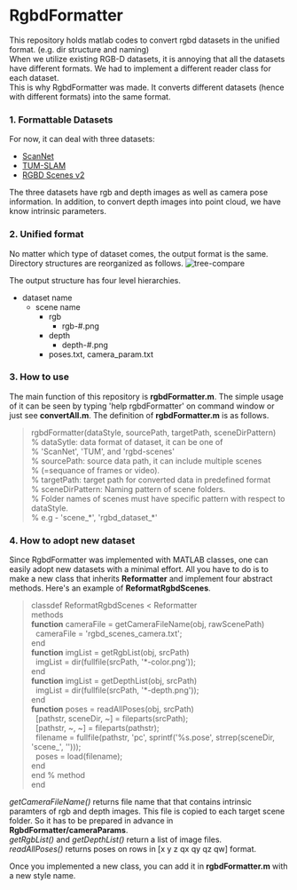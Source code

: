 # RgbdFormatter
This repository holds matlab codes to convert rgbd datasets in the unified format. (e.g. dir structure and naming) </br>
When we utilize existing RGB-D datasets, it is annoying that all the datasets have different formats. We had to implement a different reader class for each dataset. </br>
This is why RgbdFormatter was made. It converts different datasets (hence with different formats) into the same format. </br>

### 1. Formattable Datasets
For now, it can deal with three datasets:
- [ScanNet](http://www.scan-net.org)
- [TUM-SLAM](https://vision.in.tum.de/data/datasets/rgbd-dataset/download)
- [RGBD Scenes v2](http://rgbd-dataset.cs.washington.edu/dataset/rgbd-scenes/)

The three datasets have rgb and depth images as well as camera pose information. In addition, to convert depth images into point cloud, we have know intrinsic parameters.

### 2. Unified format
No matter which type of dataset comes, the output format is the same.
Directory structures are reorganized as follows.
![tree-compare](https://github.com/goodgodgd/RgbdFormatter/blob/master/imgs/tree-compare.png)

The output structure has four level hierarchies.
- dataset name
	- scene name
		- rgb
			- rgb-#.png
		- depth
			- depth-#.png
		- poses.txt, camera_param.txt

### 3. How to use
The main function of this repository is **rgbdFormatter.m**. The simple usage of it can be seen by typing 'help rgbdFormatter' on command window or just see **convertAll.m**.
The definition of **rgbdFormatter.m** is as follows.
> rgbdFormatter(dataStyle, sourcePath, targetPath, sceneDirPattern) </br>
> % dataSytle: data format of dataset, it can be one of </br>
> %             'ScanNet', 'TUM', and 'rgbd-scenes' </br>
> % sourcePath: source data path, it can include multiple scenes </br>
> %               (=sequance of frames or video).  </br>
> % targetPath: target path for converted data in predefined format </br>
> % sceneDirPattern: Naming pattern of scene folders. </br>
> %   Folder names of scenes must have specific pattern with respect to dataStyle. </br>
> %   e.g - 'scene_\*', 'rgbd_dataset_\*' </br>

### 4. How to adopt new dataset
Since RgbdFormatter was implemented with MATLAB classes, one can easily adopt new datasets with a minimal effort. 
All you have to do is to make a new class that inherits **Reformatter** and implement four abstract methods. Here's an example of **ReformatRgbdScenes**.

> classdef ReformatRgbdScenes < Reformatter </br>
> methods </br>
>     **function** cameraFile = getCameraFileName(obj, rawScenePath) </br>
>         &nbsp;&nbsp;cameraFile = 'rgbd_scenes_camera.txt'; </br>
>     end </br>
>     **function** imgList = getRgbList(obj, srcPath) </br>
>         &nbsp;&nbsp;imgList = dir(fullfile(srcPath, '\*-color.png')); </br>
>     end </br>
>     **function** imgList = getDepthList(obj, srcPath) </br>
>         &nbsp;&nbsp;imgList = dir(fullfile(srcPath, '\*-depth.png')); </br>
>     end </br>
>     **function** poses = readAllPoses(obj, srcPath) </br>
>         &nbsp;&nbsp;[pathstr, sceneDir, ~] = fileparts(srcPath); </br>
>         &nbsp;&nbsp;[pathstr, ~, ~] = fileparts(pathstr); </br>
>         &nbsp;&nbsp;filename = fullfile(pathstr, 'pc', sprintf('%s.pose', strrep(sceneDir, 'scene_', ''))); </br>
>         &nbsp;&nbsp;poses = load(filename); </br>
>     end </br>
> end % method </br>
> end </br>

*getCameraFileName()* returns file name that that contains intrinsic paramters of rgb and depth images. This file is copied to each target scene folder. So it has to be prepared in advance in **RgbdFormatter/cameraParams**. </br>
*getRgbList()* and *getDepthList()* return a list of image files. </br>
*readAllPoses()* returns poses on rows in [x y z qx qy qz qw] format. </br>

Once you implemented a new class, you can add it in **rgbdFormatter.m** with a new style name.

